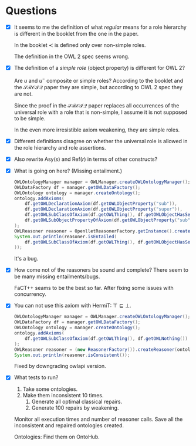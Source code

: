 # Questions

- [x]  It seems to me the definition of what *regular* means for a role hierarchy is different in the booklet from the one in the paper.
    
    In the booklet $\prec$ is defined only over non-simple roles.
    
    The definition in the OWL 2 spec seems wrong.
    
- [x]  The definition of a *simple role* (object property) is different for OWL 2?
    
    Are $u$ and $u^-$ composite or simple roles? According to the booklet and the $\mathcal{SROIQ}$ paper they are simple, but according to OWL 2 spec they are not.
    
    Since the proof in the $\mathcal{SROIQ}$ paper replaces all occurrences of the universal role with a role that is non-simple, I assume it is not supposed to be simple.
    
    In the even more irresistible axiom weakening, they are simple roles.
    
- [x]  Different definitions disagree on whether the universal role is allowed in the role hierarchy and role assertions.
- [x]  Also rewrite $\mathrm{Asy}(s)$ and $\mathrm{Ref}(r)$ in terms of other constructs?
- [x]  What is going on here? (Missing entailment.)
    
    ```java
    OWLOntologyManager manager = OWLManager.createOWLOntologyManager();
    OWLDataFactory df = manager.getOWLDataFactory();
    OWLOntology ontology = manager.createOntology();
    ontology.addAxioms(
        df.getOWLDeclarationAxiom(df.getOWLObjectProperty("sub")),
        df.getOWLDeclarationAxiom(df.getOWLObjectProperty("super")),
        df.getOWLSubClassOfAxiom(df.getOWLThing(), df.getOWLObjectHasSelf(df.getOWLObjectProperty("sub"))),
        df.getOWLSubObjectPropertyOfAxiom(df.getOWLObjectProperty("sub"), df.getOWLObjectProperty("super"))
    );
    OWLReasoner reasoner = OpenlletReasonerFactory.getInstance().createReasoner(ontology);
    System.out.println(reasoner.isEntailed(
        df.getOWLSubClassOfAxiom(df.getOWLThing(), df.getOWLObjectHasSelf(df.getOWLObjectProperty("super")))
    ));
    ```
    
    It's a bug.
    
- [x]  How come not of the reasoners be sound and complete? There seem to be many missing entailments/bugs.
    
    FaCT++ seams to be the best so far. After fixing some issues with concurrency.
    
- [x]  You can not use this axiom with HermiT: $\top \sqsubseteq \bot$.
    
    ```java
    OWLOntologyManager manager = OWLManager.createOWLOntologyManager();
    OWLDataFactory df = manager.getOWLDataFactory();
    OWLOntology ontology = manager.createOntology();
    ontology.addAxioms(
        df.getOWLSubClassOfAxiom(df.getOWLThing(), df.getOWLNothing())
    );
    OWLReasoner reasoner = (new ReasonerFactory()).createReasoner(ontology);
    System.out.println(reasoner.isConsistent());
    ```
    
    Fixed by downgrading owlapi version.
    
- [x]  What tests to run?
    1. Take some ontologies.
    2. Make them inconsistent 10 times.
        1. Generate all optimal classical repairs.
        2. Generate 100 repairs by weakening.
    
    Monitor all execution times and number of reasoner calls. Save all the inconsistent and repaired ontologies created.
    
    Ontologies: Find them on OntoHub.
